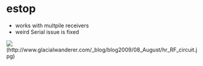 # estop

- works with multpile receivers 
- weird Serial issue is fixed

<img src="http://www.glacialwanderer.com/_blog/blog2009/08_August/hr_RF_circuit.jpg">
(http://www.glacialwanderer.com/_blog/blog2009/08_August/hr_RF_circuit.jpg)
